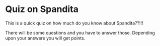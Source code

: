 # Quiz on Spandita

This is a quick quiz on how much do you know about Spandita??!!!

There will be some questions and you have to answer those. Depending upon your answers you will get points.